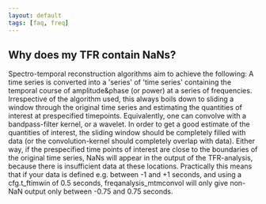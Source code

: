 ```yaml
---
layout: default
tags: [faq, freq]
---
```


## Why does my TFR contain NaNs?

Spectro-temporal reconstruction algorithms aim to achieve the following: A time series is converted into a 'series' of 'time series' containing the temporal course of amplitude&phase (or power) at a series of frequencies. Irrespective of the algorithm used, this always boils down to sliding a window through the original time series and estimating the quantities of interest at prespecified timepoints. Equivalently, one can convolve with a bandpass-filter kernel, or a wavelet. In order to get a good estimate of the quantities of interest, the sliding window should be completely filled with data (or the convolution-kernel should completely overlap with data). Either way, if the prespecified time points of interest are close to the boundaries of the original time series, NaNs will appear in the output of the TFR-analysis, because there is insufficient data at these locations.
Practically this means that if your data is defined e.g. between -1 and +1 seconds, and using a cfg.t_ftimwin of 0.5 seconds, freqanalysis_mtmconvol will only give non-NaN output only between -0.75 and 0.75 seconds. 

